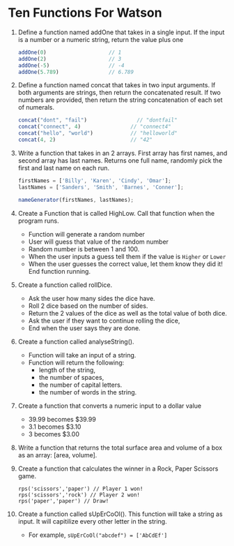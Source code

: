 # Ten Functions For Watson

1. Define a function named addOne that takes in a single input. If the input is a number or a numeric string, 
    return the value plus one
    
     ```js
     addOne(0)                    // 1
     addOne(2)                    // 3
     addOne(-5)                   // -4 
     addOne(5.789)                // 6.789
    ```
        
2. Define a function named concat that takes in two input arguments. If both arguments are strings, then return the 
concatenated result. If two numbers are provided, then return the string concatenation of each set of numerals.
    ```js
    concat("dont", "fail")                // "dontfail"
    concat("connect", 4)                // "connect4"
    concat("hello", "world")            // "helloworld"
    concat(4, 2)                        // "42"
    ```

3. Write a function that takes in an 2 arrays.
   First array has first names, and second array has last names. 
   Returns one full name, randomly pick the first and last name on each run.
      
     ```js
    firstNames = ['Billy', 'Karen', 'Cindy', 'Omar'];
    lastNames = ['Sanders', 'Smith', 'Barnes', 'Conner'];
    
    nameGenerator(firstNames, lastNames); 
    ```

4. Create a Function that is called HighLow. Call that function when the program runs. 
    * Function will generate a random number
    * User will guess that value of the random number
    * Random number is between 1 and 100.
    * When the user inputs a guess tell them if the value is `Higher` or `Lower`
    * When the user guesses the correct value, let them know they did it! End function running.

5. Create a function called rollDice.
    * Ask the user how many sides the dice have.
    * Roll 2 dice based on the number of sides.
    * Return the 2 values of the dice as well as the total value of both dice.
    * Ask the user if they want to continue rolling the dice, 
    * End when the user says they are done.

6. Create a function called analyseString().
    * Function will take an input of a string.
    * Function will return the following:
        * length of the string, 
        * the number of spaces,
        * the number of capital letters.
        * the number of words in the string.
        
7. Create a function that converts a numeric input to a dollar value
    * 39.99 becomes $39.99
    * 3.1 becomes $3.10
    * 3 becomes $3.00

8. Write a function that returns the total surface area and volume of a box as an array: [area, volume].

9. Create a function that calculates the winner in a Rock, Paper Scissors game. 

    ```
    rps('scissors','paper') // Player 1 won!
    rps('scissors','rock') // Player 2 won!
    rps('paper','paper') // Draw!
    ```
        
10. Create a function called sUpErCoOl(). This function will take a string as input.
    It will capitilize every other letter in the string.
    * For example, `sUpErCoOl("abcdef") = ['AbCdEf']`
